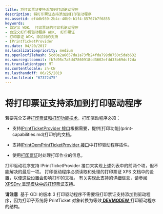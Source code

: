 ```yaml
---
title: 将打印票证支持添加到打印驱动程序
description: 将打印票证支持添加到打印驱动程序
ms.assetid: ef4db930-2b4c-40b9-b1f4-85767b7f6855
keywords:
- 自定义 WDK、 打印票证的打印机驱动程序
- 自定义打印机驱动程序 WDK、 打印票证
- 打印票证 WDK，添加对的支持
- IPrintTicketProvider
ms.date: 04/20/2017
ms.localizationpriority: medium
ms.openlocfilehash: 5cd0e2a6657da1a73fb24fda799d8750c5dab632
ms.sourcegitcommit: fb7d95c7a5d47860918cd3602efdd33b69dcf2da
ms.translationtype: MT
ms.contentlocale: zh-CN
ms.lasthandoff: 06/25/2019
ms.locfileid: "67372475"
---
```

# <a name="adding-print-ticket-support-to-print-drivers"></a>将打印票证支持添加到打印驱动程序


若要完全支持[打印票证和打印功能技术](print-ticket-and-print-capabilities-technologies.md)，打印驱动程序必须：

-   支持[IPrintTicketProvider 接口](https://docs.microsoft.com/previous-versions/windows/hardware/drivers/ff554375(v=vs.85))根据需要，提供[打印功能](print-capabilities.md)打印机的文档。

-   支持[IPrintOemPrintTicketProvider 接口](https://docs.microsoft.com/windows-hardware/drivers/ddi/content/prcomoem/nn-prcomoem-iprintoemprintticketprovider)中打印驱动程序插件。

-   使用[打印票证](print-ticket.md)时处理打印作业的信息。

打印驱动程序支持 IPrintTicketProvider 接口来实现上述列表中的前两个项，但不能解决的最后一项。 打印驱动程序必须读取和处理的打印票证 XPS 文档中的设置，以便这些设置会影响打印的文档。 有关实现此支持的详细信息，请参阅[XPSDrv 呈现模块中的打印票证支持](print-ticket-support-in-the-xpsdrv-render-module.md)。

**请注意**  基于 GDI 的版本 3 打印驱动程序不需要将打印票证支持添加到驱动程序，因为打印子系统将 PrintTicket 对象转换为等效[ **DEVMODEW** ](https://docs.microsoft.com/windows/desktop/api/wingdi/ns-wingdi-_devicemodew)打印驱动程序的结构。

 

 

 




